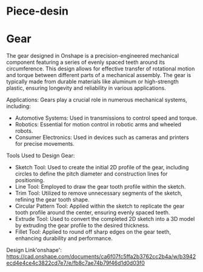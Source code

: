 # Piece-desin
# Gear 
The gear designed in Onshape is a precision-engineered mechanical component featuring a series of evenly spaced teeth around its circumference. This design allows for effective transfer of rotational motion and torque between different parts of a mechanical assembly. The gear is typically made from durable materials like aluminum or high-strength plastic, ensuring longevity and reliability in various applications.

Applications:
Gears play a crucial role in numerous mechanical systems, including:
* Automotive Systems: Used in transmissions to control speed and torque.
* Robotics: Essential for motion control in robotic arms and wheeled robots.
* Consumer Electronics: Used in devices such as cameras and printers for precise movements.
  
Tools Used to Design Gear:
* Sketch Tool: Used to create the initial 2D profile of the gear, including circles to define the pitch diameter and construction lines for positioning.
* Line Tool: Employed to draw the gear tooth profile within the sketch.
* Trim Tool: Utilized to remove unnecessary segments of the sketch, refining the gear tooth shape.
* Circular Pattern Tool: Applied within the sketch to replicate the gear tooth profile around the center, ensuring evenly spaced teeth.
* Extrude Tool: Used to convert the completed 2D sketch into a 3D model by extruding the gear profile to the desired thickness.
* Fillet Tool: Applied to round off sharp edges on the gear teeth, enhancing durability and performance.

Design Link'onshape': https://cad.onshape.com/documents/ca6f07fc5ffa2b3762cc2b4a/w/b3942ecd4e4ce4c3822cd7e7/e/fb8c7ae74b79f46d1d0d03f0
